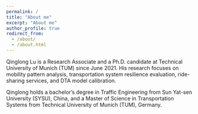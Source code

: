 ```yaml
---
permalink: /
title: "About me"
excerpt: "About me"
author_profile: true
redirect_from: 
  - /about/
  - /about.html
---
```


Qinglong Lu is a Research Associate and a Ph.D. candidate at Technical University of Munich (TUM) since June 2021. His research focuses on mobility pattern analysis, transportation system resilience evaluation, ride-sharing services, and DTA model calibration.

Qinglong holds a bachelor’s degree in Traffic Engineering from Sun Yat-sen University (SYSU), China, and a Master of Science in Transportation Systems from Technical University of Munich (TUM), Germany.
